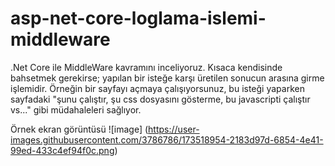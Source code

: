# asp-net-core-loglama-islemi-middleware
.Net Core ile MiddleWare kavramını inceliyoruz. Kısaca kendisinde bahsetmek gerekirse; yapılan bir isteğe karşı üretilen sonucun arasına girme işlemidir.
Örneğin bir sayfayı açmaya çalışıyorsunuz, bu isteği yaparken sayfadaki "şunu çalıştır, şu css dosyasını gösterme, bu javascripti çalıştır vs..." gibi müdahaleleri sağlıyor.

Örnek ekran görüntüsü
![image]
(https://user-images.githubusercontent.com/3786786/173518954-2183d97d-6854-4e41-99ed-433c4ef94f0c.png)
